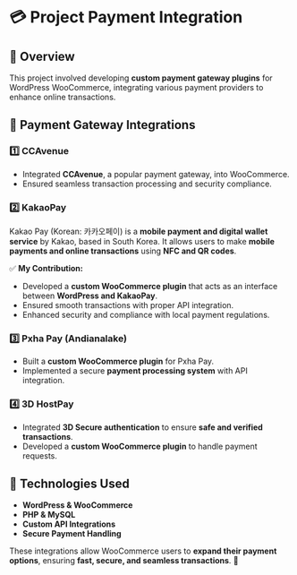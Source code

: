 # 💳 Project Payment Integration

## 🔹 Overview
This project involved developing **custom payment gateway plugins** for WordPress WooCommerce, integrating various payment providers to enhance online transactions.

## 🚀 Payment Gateway Integrations

### 1️⃣ CCAvenue
- Integrated **CCAvenue**, a popular payment gateway, into WooCommerce.
- Ensured seamless transaction processing and security compliance.

### 2️⃣ KakaoPay
Kakao Pay (Korean: 카카오페이) is a **mobile payment and digital wallet service** by Kakao, based in South Korea. It allows users to make **mobile payments and online transactions** using **NFC and QR codes**.

✅ **My Contribution:**
- Developed a **custom WooCommerce plugin** that acts as an interface between **WordPress and KakaoPay**.
- Ensured smooth transactions with proper API integration.
- Enhanced security and compliance with local payment regulations.

### 3️⃣ Pxha Pay (Andianalake)
- Built a **custom WooCommerce plugin** for Pxha Pay.
- Implemented a secure **payment processing system** with API integration.

### 4️⃣ 3D HostPay
- Integrated **3D Secure authentication** to ensure **safe and verified transactions**.
- Developed a **custom WooCommerce plugin** to handle payment requests.

## 📌 Technologies Used
- **WordPress & WooCommerce**
- **PHP & MySQL**
- **Custom API Integrations**
- **Secure Payment Handling**

These integrations allow WooCommerce users to **expand their payment options**, ensuring **fast, secure, and seamless transactions**. 🚀
